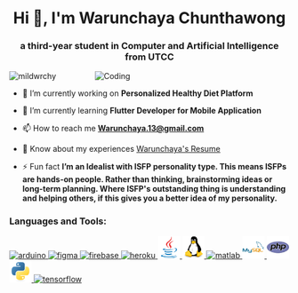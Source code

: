 <h1 align="center">Hi 👋, I'm Warunchaya Chunthawong</h1>
<h3 align="center">a third-year student in Computer and Artificial Intelligence from UTCC</h3>
<img align="right" alt="Coding" width="350" src="https://i.pinimg.com/originals/fc/71/63/fc71635c7f1b09ed30413f59bb749582.gif">


<p align="left"> <img src="https://komarev.com/ghpvc/?username=mildwrchy&label=Profile%20views&color=0e75b6&style=flat" alt="mildwrchy" /> </p>

-  🔭 I’m currently working on **Personalized Healthy Diet Platform**
- 🌱 I’m currently learning **Flutter Developer for Mobile Application**

- 📫 How to reach me **Warunchaya.13@gmail.com**

- 📄 Know about my experiences [Warunchaya's Resume](https://www.canva.com/design/DAFY4O4r7OE/rRbU5bwz9z_DiWk4kab2DQ/view?utm_content=DAFY4O4r7OE&utm_campaign=designshare&utm_medium=link2&utm_source=sharebutton)

- ⚡ Fun fact **I’m an Idealist with ISFP personality type. This means ISFPs are hands-on people. Rather than thinking, brainstorming ideas or long-term planning. Where ISFP's outstanding thing is understanding and helping others, if this gives you a better idea of my personality.**


<h3 align="left">Languages and Tools:</h3>
<p align="left"> <a href="https://www.arduino.cc/" target="_blank" rel="noreferrer"> <img src="https://cdn.worldvectorlogo.com/logos/arduino-1.svg" alt="arduino" width="40" height="40"/> </a> <a href="https://www.figma.com/" target="_blank" rel="noreferrer"> <img src="https://www.vectorlogo.zone/logos/figma/figma-icon.svg" alt="figma" width="40" height="40"/> </a> <a href="https://firebase.google.com/" target="_blank" rel="noreferrer"> <img src="https://www.vectorlogo.zone/logos/firebase/firebase-icon.svg" alt="firebase" width="40" height="40"/> </a> <a href="https://heroku.com" target="_blank" rel="noreferrer"> <img src="https://www.vectorlogo.zone/logos/heroku/heroku-icon.svg" alt="heroku" width="40" height="40"/> </a> <a href="https://www.java.com" target="_blank" rel="noreferrer"> <img src="https://raw.githubusercontent.com/devicons/devicon/master/icons/java/java-original.svg" alt="java" width="40" height="40"/> </a> <a href="https://www.linux.org/" target="_blank" rel="noreferrer"> <img src="https://raw.githubusercontent.com/devicons/devicon/master/icons/linux/linux-original.svg" alt="linux" width="40" height="40"/> </a> <a href="https://www.mathworks.com/" target="_blank" rel="noreferrer"> <img src="https://upload.wikimedia.org/wikipedia/commons/2/21/Matlab_Logo.png" alt="matlab" width="40" height="40"/> </a> <a href="https://www.mysql.com/" target="_blank" rel="noreferrer"> <img src="https://raw.githubusercontent.com/devicons/devicon/master/icons/mysql/mysql-original-wordmark.svg" alt="mysql" width="40" height="40"/> </a> <a href="https://www.php.net" target="_blank" rel="noreferrer"> <img src="https://raw.githubusercontent.com/devicons/devicon/master/icons/php/php-original.svg" alt="php" width="40" height="40"/> </a> <a href="https://www.python.org" target="_blank" rel="noreferrer"> <img src="https://raw.githubusercontent.com/devicons/devicon/master/icons/python/python-original.svg" alt="python" width="40" height="40"/> </a> <a href="https://www.tensorflow.org" target="_blank" rel="noreferrer"> <img src="https://www.vectorlogo.zone/logos/tensorflow/tensorflow-icon.svg" alt="tensorflow" width="40" height="40"/> </a> </p>



